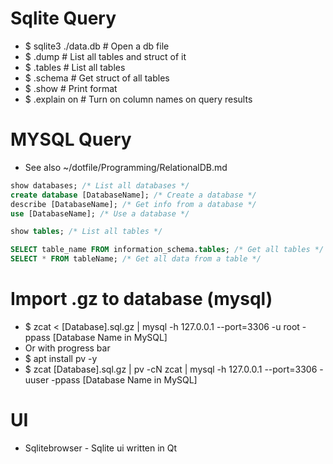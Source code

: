 Sqlite Query
=====
* $ sqlite3 ./data.db # Open a db file
* $ .dump             # List all tables and struct of it
* $ .tables           # List all tables
* $ .schema           # Get struct of all tables
* $ .show                    # Print format
* $ .explain on              # Turn on column names on query results

MYSQL Query
=====
* See also ~/dotfile/Programming/RelationalDB.md
```sql
show databases; /* List all databases */
create database [DatabaseName]; /* Create a database */
describe [DatabaseName]; /* Get info from a database */
use [DatabaseName]; /* Use a database */

show tables; /* List all tables */

SELECT table_name FROM information_schema.tables; /* Get all tables */
SELECT * FROM tableName; /* Get all data from a table */
```

Import .gz to database (mysql)
=====
* $ zcat < [Database].sql.gz | mysql -h 127.0.0.1 --port=3306 -u root -ppass [Database Name in MySQL]
* Or with progress bar
* $ apt install pv -y
* $ zcat [Database].sql.gz | pv -cN zcat | mysql -h 127.0.0.1 --port=3306 -uuser -ppass [Database Name in MySQL]

UI
=====
* Sqlitebrowser - Sqlite ui written in Qt
